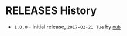 # RELEASES History

* `1.0.0` - initial release, `2017-02-21 Tue` by [`mub`](http://github.com/mub)
